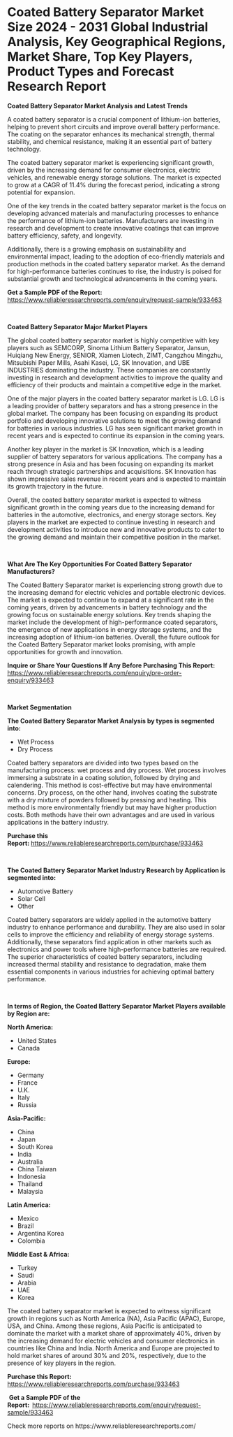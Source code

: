 <p><h1>Coated Battery Separator Market Size 2024 - 2031 Global Industrial Analysis, Key Geographical Regions, Market Share, Top Key Players, Product Types and Forecast Research Report</h1></p><p><strong>Coated Battery Separator Market Analysis and Latest Trends</strong></p>
<p><p>A coated battery separator is a crucial component of lithium-ion batteries, helping to prevent short circuits and improve overall battery performance. The coating on the separator enhances its mechanical strength, thermal stability, and chemical resistance, making it an essential part of battery technology.</p><p>The coated battery separator market is experiencing significant growth, driven by the increasing demand for consumer electronics, electric vehicles, and renewable energy storage solutions. The market is expected to grow at a CAGR of 11.4% during the forecast period, indicating a strong potential for expansion.</p><p>One of the key trends in the coated battery separator market is the focus on developing advanced materials and manufacturing processes to enhance the performance of lithium-ion batteries. Manufacturers are investing in research and development to create innovative coatings that can improve battery efficiency, safety, and longevity.</p><p>Additionally, there is a growing emphasis on sustainability and environmental impact, leading to the adoption of eco-friendly materials and production methods in the coated battery separator market. As the demand for high-performance batteries continues to rise, the industry is poised for substantial growth and technological advancements in the coming years.</p></p>
<p><strong>Get a Sample PDF of the Report:&nbsp;</strong> <a href="https://www.reliableresearchreports.com/enquiry/request-sample/933463">https://www.reliableresearchreports.com/enquiry/request-sample/933463</a></p>
<p>&nbsp;</p>
<p><strong>Coated Battery Separator Major Market Players</strong></p>
<p><p>The global coated battery separator market is highly competitive with key players such as SEMCORP, Sinoma Lithium Battery Separator, Jansun, Huiqiang New Energy, SENIOR, Xiamen Liotech, ZIMT, Cangzhou Mingzhu, Mitsubishi Paper Mills, Asahi Kasei, LG, SK Innovation, and UBE INDUSTRIES dominating the industry. These companies are constantly investing in research and development activities to improve the quality and efficiency of their products and maintain a competitive edge in the market.</p><p>One of the major players in the coated battery separator market is LG. LG is a leading provider of battery separators and has a strong presence in the global market. The company has been focusing on expanding its product portfolio and developing innovative solutions to meet the growing demand for batteries in various industries. LG has seen significant market growth in recent years and is expected to continue its expansion in the coming years.</p><p>Another key player in the market is SK Innovation, which is a leading supplier of battery separators for various applications. The company has a strong presence in Asia and has been focusing on expanding its market reach through strategic partnerships and acquisitions. SK Innovation has shown impressive sales revenue in recent years and is expected to maintain its growth trajectory in the future.</p><p>Overall, the coated battery separator market is expected to witness significant growth in the coming years due to the increasing demand for batteries in the automotive, electronics, and energy storage sectors. Key players in the market are expected to continue investing in research and development activities to introduce new and innovative products to cater to the growing demand and maintain their competitive position in the market.</p></p>
<p>&nbsp;</p>
<p><strong>What Are The Key Opportunities For Coated Battery Separator Manufacturers?</strong></p>
<p><p>The Coated Battery Separator market is experiencing strong growth due to the increasing demand for electric vehicles and portable electronic devices. The market is expected to continue to expand at a significant rate in the coming years, driven by advancements in battery technology and the growing focus on sustainable energy solutions. Key trends shaping the market include the development of high-performance coated separators, the emergence of new applications in energy storage systems, and the increasing adoption of lithium-ion batteries. Overall, the future outlook for the Coated Battery Separator market looks promising, with ample opportunities for growth and innovation.</p></p>
<p><strong>Inquire or Share Your Questions If Any Before Purchasing This Report:</strong> <a href="https://www.reliableresearchreports.com/enquiry/pre-order-enquiry/933463">https://www.reliableresearchreports.com/enquiry/pre-order-enquiry/933463</a></p>
<p>&nbsp;</p>
<p><strong>Market Segmentation</strong></p>
<p><strong>The Coated Battery Separator Market Analysis by types is segmented into:</strong></p>
<p><ul><li>Wet Process</li><li>Dry Process</li></ul></p>
<p><p>Coated battery separators are divided into two types based on the manufacturing process: wet process and dry process. Wet process involves immersing a substrate in a coating solution, followed by drying and calendering. This method is cost-effective but may have environmental concerns. Dry process, on the other hand, involves coating the substrate with a dry mixture of powders followed by pressing and heating. This method is more environmentally friendly but may have higher production costs. Both methods have their own advantages and are used in various applications in the battery industry.</p></p>
<p><strong>Purchase this Report:&nbsp;</strong><a href="https://www.reliableresearchreports.com/purchase/933463">https://www.reliableresearchreports.com/purchase/933463</a></p>
<p>&nbsp;</p>
<p><strong>The Coated Battery Separator Market Industry Research by Application is segmented into:</strong></p>
<p><ul><li>Automotive Battery</li><li>Solar Cell</li><li>Other</li></ul></p>
<p><p>Coated battery separators are widely applied in the automotive battery industry to enhance performance and durability. They are also used in solar cells to improve the efficiency and reliability of energy storage systems. Additionally, these separators find application in other markets such as electronics and power tools where high-performance batteries are required. The superior characteristics of coated battery separators, including increased thermal stability and resistance to degradation, make them essential components in various industries for achieving optimal battery performance.</p></p>
<p>&nbsp;</p>
<p><strong>In terms of Region, the Coated Battery Separator Market Players available by Region are:</strong></p>
<p>
    <p> <strong> North America: </strong>
        <ul>
            <li>United States</li>
            <li>Canada</li>
        </ul>
        </p> 
    <p> <strong> Europe: </strong>
        <ul>
            <li>Germany</li>
            <li>France</li>
            <li>U.K.</li>
            <li>Italy</li>
            <li>Russia</li>
        </ul>
        </p> 
    <p> <strong> Asia-Pacific: </strong>
        <ul>
            <li>China</li>
            <li>Japan</li>
            <li>South Korea</li>
            <li>India</li>
            <li>Australia</li>
            <li>China Taiwan</li>
            <li>Indonesia</li>
            <li>Thailand</li>
            <li>Malaysia</li>
        </ul>
        </p> 
    <p> <strong> Latin America: </strong>
        <ul>
            <li>Mexico</li>
            <li>Brazil</li>
            <li>Argentina Korea</li>
            <li>Colombia</li>
        </ul>
        </p> 
    <p> <strong> Middle East & Africa: </strong>
        <ul>
            <li>Turkey</li>
            <li>Saudi</li>
            <li>Arabia</li>
            <li>UAE</li>
            <li>Korea</li>
        </ul>
    </p>
    </p>
<p><p>The coated battery separator market is expected to witness significant growth in regions such as North America (NA), Asia Pacific (APAC), Europe, USA, and China. Among these regions, Asia Pacific is anticipated to dominate the market with a market share of approximately 40%, driven by the increasing demand for electric vehicles and consumer electronics in countries like China and India. North America and Europe are projected to hold market shares of around 30% and 20%, respectively, due to the presence of key players in the region.</p></p>
<p><strong>Purchase this Report: </strong><a href="https://www.reliableresearchreports.com/purchase/933463">https://www.reliableresearchreports.com/purchase/933463</a></p>
<p>&nbsp;<strong>Get a Sample PDF of the Report:&nbsp;&nbsp;</strong><a href="https://www.reliableresearchreports.com/enquiry/request-sample/933463">https://www.reliableresearchreports.com/enquiry/request-sample/933463</a></p>
<p><strong></strong></p>
<p>Check more reports on https://www.reliableresearchreports.com/</p>